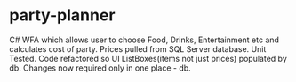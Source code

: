 # party-planner
C# WFA which allows user to choose Food, Drinks, Entertainment etc and calculates cost of party. Prices pulled from SQL Server database. Unit Tested.
Code refactored so UI ListBoxes(items not just prices) populated by db. Changes now required only in one place - db.
